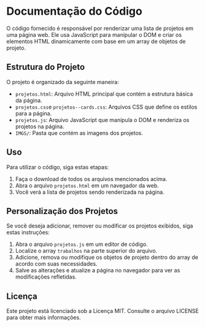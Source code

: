 # Documentação do Código

O código fornecido é responsável por renderizar uma lista de projetos em uma página web. Ele usa JavaScript para manipular o DOM e criar os elementos HTML dinamicamente com base em um array de objetos de projeto.

## Estrutura do Projeto

O projeto é organizado da seguinte maneira:

- `projetos.html`: Arquivo HTML principal que contém a estrutura básica da página.
- `projetos.css`e `projetos--cards.css`: Arquivos CSS que define os estilos para a página.
- `projetos.js`: Arquivo JavaScript que manipula o DOM e renderiza os projetos na página.
- `IMGS/`: Pasta que contém as imagens dos projetos.

## Uso

Para utilizar o código, siga estas etapas:

1. Faça o download de todos os arquivos mencionados acima.
2. Abra o arquivo `projetos.html` em um navegador da web.
3. Você verá a lista de projetos sendo renderizada na página.

## Personalização dos Projetos

Se você deseja adicionar, remover ou modificar os projetos exibidos, siga estas instruções:

1. Abra o arquivo `projetos.js` em um editor de código.
2. Localize o array `trabalhos` na parte superior do arquivo.
3. Adicione, remova ou modifique os objetos de projeto dentro do array de acordo com suas necessidades.
4. Salve as alterações e atualize a página no navegador para ver as modificações refletidas.



## Licença

Este projeto está licenciado sob a Licença MIT. Consulte o arquivo LICENSE para obter mais informações.